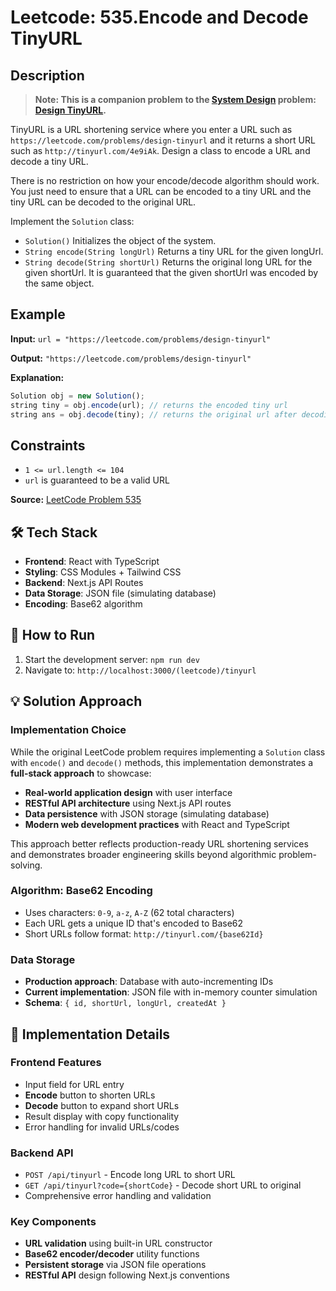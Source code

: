 # Leetcode: 535.Encode and Decode TinyURL

## Description

>**Note: This is a companion problem to the [System Design](https://leetcode.com/discuss/interview-question/system-design/) problem: [Design TinyURL](https://leetcode.com/discuss/interview-question/124658/Design-a-URL-Shortener-(-TinyURL-)-System/).**

TinyURL is a URL shortening service where you enter a URL such as `https://leetcode.com/problems/design-tinyurl` and it returns a short URL such as `http://tinyurl.com/4e9iAk`. Design a class to encode a URL and decode a tiny URL.

There is no restriction on how your encode/decode algorithm should work. You just need to ensure that a URL can be encoded to a tiny URL and the tiny URL can be decoded to the original URL.

Implement the `Solution` class:

- `Solution()` Initializes the object of the system.
- `String encode(String longUrl)` Returns a tiny URL for the given longUrl.
- `String decode(String shortUrl)` Returns the original long URL for the given shortUrl. It is guaranteed that the given shortUrl was encoded by the same object.


## Example

**Input:** `url = "https://leetcode.com/problems/design-tinyurl"`

**Output:** `"https://leetcode.com/problems/design-tinyurl"`

**Explanation:**
```javascript
Solution obj = new Solution();
string tiny = obj.encode(url); // returns the encoded tiny url
string ans = obj.decode(tiny); // returns the original url after decoding it
```

## Constraints

- `1 <= url.length <= 104`
- `url` is guaranteed to be a valid URL

**Source:** [LeetCode Problem 535](https://leetcode.com/problems/encode-and-decode-tinyurl)

## 🛠 Tech Stack

- **Frontend**: React with TypeScript
- **Styling**: CSS Modules + Tailwind CSS
- **Backend**: Next.js API Routes
- **Data Storage**: JSON file (simulating database)
- **Encoding**: Base62 algorithm

## 🚀 How to Run

1. Start the development server: `npm run dev`
2. Navigate to: `http://localhost:3000/(leetcode)/tinyurl`

## 💡 Solution Approach

### Implementation Choice

While the original LeetCode problem requires implementing a `Solution` class with `encode()` and `decode()` methods, this implementation demonstrates a **full-stack approach** to showcase:

- **Real-world application design** with user interface
- **RESTful API architecture** using Next.js API routes
- **Data persistence** with JSON storage (simulating database)
- **Modern web development practices** with React and TypeScript

This approach better reflects production-ready URL shortening services and demonstrates broader engineering skills beyond algorithmic problem-solving.

### Algorithm: Base62 Encoding
- Uses characters: `0-9`, `a-z`, `A-Z` (62 total characters)
- Each URL gets a unique ID that's encoded to Base62
- Short URLs follow format: `http://tinyurl.com/{base62Id}`

### Data Storage
- **Production approach**: Database with auto-incrementing IDs
- **Current implementation**: JSON file with in-memory counter simulation
- **Schema**: `{ id, shortUrl, longUrl, createdAt }`

## 🎯 Implementation Details

### Frontend Features
- Input field for URL entry
- **Encode** button to shorten URLs
- **Decode** button to expand short URLs
- Result display with copy functionality
- Error handling for invalid URLs/codes

### Backend API
- `POST /api/tinyurl` - Encode long URL to short URL
- `GET /api/tinyurl?code={shortCode}` - Decode short URL to original
- Comprehensive error handling and validation

### Key Components
- **URL validation** using built-in URL constructor
- **Base62 encoder/decoder** utility functions
- **Persistent storage** via JSON file operations
- **RESTful API** design following Next.js conventions